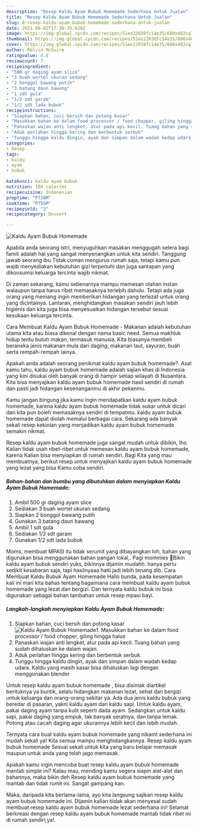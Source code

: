 ```yaml
---
description: "Resep Kaldu Ayam Bubuk Homemade Sederhana Untuk Jualan"
title: "Resep Kaldu Ayam Bubuk Homemade Sederhana Untuk Jualan"
slug: 0-resep-kaldu-ayam-bubuk-homemade-sederhana-untuk-jualan
date: 2021-06-02T17:30:35.628Z
image: https://img-global.cpcdn.com/recipes/51ee22038fc14e35/680x482cq70/kaldu-ayam-bubuk-homemade-foto-resep-utama.jpg
thumbnail: https://img-global.cpcdn.com/recipes/51ee22038fc14e35/680x482cq70/kaldu-ayam-bubuk-homemade-foto-resep-utama.jpg
cover: https://img-global.cpcdn.com/recipes/51ee22038fc14e35/680x482cq70/kaldu-ayam-bubuk-homemade-foto-resep-utama.jpg
author: Melvin McGuire
ratingvalue: 4.8
reviewcount: 7
recipeingredient:
- "500 gr daging ayam slice"
- "3 buah wortel ukuran sedang"
- "2 bonggol bawang putih"
- "3 batang daun bawang"
- "1 sdt gula"
- "1/2 sdt garam"
- "1/2 sdt lada bubuk"
recipeinstructions:
- "Siapkan bahan, cuci bersih dan potong kasar"
- "Masukkan bahan ke dalam food processor / food chopper, giling hingga halus"
- "Panaskan wajan anti lengket, atur pada api kecil. Tuang bahan yang sudah dihaluskan ke dalam wajan."
- "Aduk perlahan hingga kering dan berbentuk serbuk"
- "Tunggu hingga kaldu dingin, ayak dan simpan dalam wadah kedap udara. Kaldu yang masih kasar bisa dihaluskan lagi dengan menggunakan blender"
categories:
- Resep
tags:
- kaldu
- ayam
- bubuk

katakunci: kaldu ayam bubuk 
nutrition: 194 calories
recipecuisine: Indonesian
preptime: "PT30M"
cooktime: "PT55M"
recipeyield: "3"
recipecategory: Dessert

---
```



![Kaldu Ayam Bubuk Homemade](https://img-global.cpcdn.com/recipes/51ee22038fc14e35/680x482cq70/kaldu-ayam-bubuk-homemade-foto-resep-utama.jpg)

Apabila anda seorang istri, menyuguhkan masakan menggugah selera bagi famili adalah hal yang sangat menyenangkan untuk kita sendiri. Tanggung jawab seorang ibu Tidak cuman mengurus rumah saja, tetapi kamu pun wajib menyediakan kebutuhan gizi terpenuhi dan juga santapan yang dikonsumsi keluarga tercinta wajib nikmat.

Di zaman  sekarang, kamu sebenarnya mampu memesan olahan instan walaupun tanpa harus ribet memasaknya terlebih dahulu. Tetapi ada juga orang yang memang ingin memberikan hidangan yang terlezat untuk orang yang dicintainya. Lantaran, menghidangkan masakan sendiri jauh lebih higienis dan kita juga bisa menyesuaikan hidangan tersebut sesuai kesukaan keluarga tercinta. 

Cara Membuat Kaldu Ayam Bubuk Homemade - Makanan adalah kebutuhan utama kita atau biasa dikenal dengan nama basic need. Semua makhluk hidup tentu butuh makan, termasuk manusia. Kita biasanya membeli beraneka jenis makanan mula dari daging, makanan laut, sayuran, buah serta rempah-rempah lainya.

Apakah anda adalah seorang penikmat kaldu ayam bubuk homemade?. Asal kamu tahu, kaldu ayam bubuk homemade adalah sajian khas di Indonesia yang kini disukai oleh banyak orang di hampir setiap wilayah di Nusantara. Kita bisa menyajikan kaldu ayam bubuk homemade hasil sendiri di rumah dan pasti jadi hidangan kesenanganmu di akhir pekanmu.

Kamu jangan bingung jika kamu ingin mendapatkan kaldu ayam bubuk homemade, karena kaldu ayam bubuk homemade tidak sukar untuk dicari dan kita pun boleh memasaknya sendiri di tempatmu. kaldu ayam bubuk homemade dapat diolah memalui berbagai cara. Sekarang ada banyak sekali resep kekinian yang menjadikan kaldu ayam bubuk homemade semakin nikmat.

Resep kaldu ayam bubuk homemade juga sangat mudah untuk dibikin, lho. Kalian tidak usah ribet-ribet untuk memesan kaldu ayam bubuk homemade, karena Kalian bisa menyiapkan di rumah sendiri. Bagi Kita yang mau membuatnya, berikut resep untuk menyajikan kaldu ayam bubuk homemade yang lezat yang bisa Kamu coba sendiri.

<!--inarticleads1-->

##### Bahan-bahan dan bumbu yang dibutuhkan dalam menyiapkan Kaldu Ayam Bubuk Homemade:

1. Ambil 500 gr daging ayam slice
1. Sediakan 3 buah wortel ukuran sedang
1. Siapkan 2 bonggol bawang putih
1. Gunakan 3 batang daun bawang
1. Ambil 1 sdt gula
1. Sediakan 1/2 sdt garam
1. Gunakan 1/2 sdt lada bubuk


Moms, membuat MPASI itu tidak serumit yang dibayangkan loh, bahan yang digunakan bisa menggunakan bahan pangan lokal,. Pagi mommies 🌸Bikin kaldu ayam bubuk sendiri yuks, bikinnya dijamin mudahh. hanya perlu sedikit kesabaran saja, tapi hasilnyaaa hatii jadi lebih tenang dib. Cara Membuat Kaldu Bubuk Ayam Homemade Hallo bunda, pada kesempatan kali ini mari kita bahas tentang bagaimana cara membuat kaldu ayam bubuk homemade yang lezat dan bergizi. Dan ternyata kaldu bubuk ini bisa digunakan sebagai bahan tambahan untuk resep mpasi bayi. 

<!--inarticleads2-->

##### Langkah-langkah menyiapkan Kaldu Ayam Bubuk Homemade:

1. Siapkan bahan, cuci bersih dan potong kasar
<img src="https://img-global.cpcdn.com/steps/262d9c4a19602930/160x128cq70/kaldu-ayam-bubuk-homemade-langkah-memasak-1-foto.jpg" alt="Kaldu Ayam Bubuk Homemade">1. Masukkan bahan ke dalam food processor / food chopper, giling hingga halus
1. Panaskan wajan anti lengket, atur pada api kecil. Tuang bahan yang sudah dihaluskan ke dalam wajan.
1. Aduk perlahan hingga kering dan berbentuk serbuk
1. Tunggu hingga kaldu dingin, ayak dan simpan dalam wadah kedap udara. Kaldu yang masih kasar bisa dihaluskan lagi dengan menggunakan blender


Untuk resep kaldu ayam bubuk homemade , bisa disimak diartikel berituknya ya buntik, selalu hidangkan makanan lezat, sehat dan bergizi untuk keluarga dan orang-orang sekitar ya. Ada dua jenis kaldu bubuk yang beredar di pasaran, yakni kaldu ayam dan kaldu sapi. Untuk kaldu ayam, pakai daging ayam tanpa kulit seperti dada ayam. Sedangkan untuk kaldu sapi, pakai daging yang empuk, tak banyak seratnya, dan tanpa lemak. Potong atau cacah daging agar ukurannya lebih kecil dan lebih mudah. 

Ternyata cara buat kaldu ayam bubuk homemade yang nikamt sederhana ini mudah sekali ya! Kita semua mampu menghidangkannya. Resep kaldu ayam bubuk homemade Sesuai sekali untuk kita yang baru belajar memasak maupun untuk anda yang telah jago memasak.

Apakah kamu ingin mencoba buat resep kaldu ayam bubuk homemade mantab simple ini? Kalau mau, mending kamu segera siapin alat-alat dan bahannya, maka bikin deh Resep kaldu ayam bubuk homemade yang mantab dan tidak rumit ini. Sangat gampang kan. 

Maka, daripada kita berlama-lama, ayo kita langsung sajikan resep kaldu ayam bubuk homemade ini. Dijamin kalian tiidak akan menyesal sudah membuat resep kaldu ayam bubuk homemade lezat sederhana ini! Selamat berkreasi dengan resep kaldu ayam bubuk homemade mantab tidak ribet ini di rumah sendiri,ya!.

